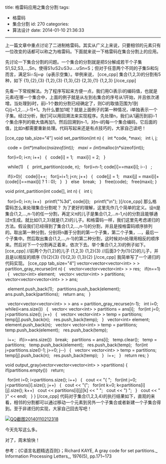 title: 格雷码应用之集合分割
tags:
  - 格雷码
  - 集合分割
id: 270
categories:
  - 算法设计
date: 2014-01-10 21:36:33
---

上一篇文章中重点讨论了二进制格雷码。其实从广义上来说，只要相邻的元素只有一位改变的话都可以称之为格雷码。下面就来说一下格雷码在集合分割上的应用。

先讨论一下集合分割的问题。一个集合的分割就是把S分解成若干个子集S1,S2,S3,...,Sn，使得S1∪S2∪S3∪...∪Sn=S；但对于任意两个不同的子集Si和Sj而言，满足Si∩Sj=φ（φ表示空集）。举例来说，
[cce_cpp]
集合{1,2,3}的分割有5种，如下
{1},{2},{3}
{1,2},{3}
{1,3},{2}
{2,3},{1}
{1,2,3}
[/cce_cpp]
<!--more-->先看一下常规解法。为了程序写起来方便一点，我们用Ci表示i的编码值，也就是元素i在哪一个集合中，上面的例子就是从左到右集合的序号从1开始，并且依次递增。当处理到i时，前i-1个数的分割已经确定了，则Ci的取值范围为1到Cj(j=1,2,...,i-1)+1。为什么要加1呢？就是上面例子的第一种情况，i单独表示一个子集。经过分析，我们可以用回溯法来实现程序。先处理n，我们从1遍历到前i-1个集合序列的极大值再加1。然后回溯到n-1，对n-i的每一个集合编码，它后面的值，比如n都需要重新处理。代码写起来还是有点技巧的，大家自己读吧！
[cce_cpp tab_size="4"]
void set_partition(int n)
{
    int *code, *maxi;
    int i, j;

    code = (int*)malloc(n*sizeof(int));
    maxi = (int*)malloc(n*sizeof(int));

    for(i=0; i&lt;n; i++)
    {
        code[i] = 1;
        maxi[i] = 2;
    }

    while(1)
    {
        print_partition(code, n);
        for(i=n-1; code[i]==maxi[i]; i--)
            ;

        if(i&gt;0){
            code[i]++;
            for(j=i+1; j&lt;n; j++)
            {
                code[j] = 1;
                maxi[j] = maxi[i]+(code[i]==maxi[i] ? 1 : 0);
            }
        }
        else
            break;
    }
    free(code);
    free(maxi);
}

void print_partition(int code[], int n)
{
    int i;

    for(i=0; i&lt;n; i++)
        printf("%3d", code[i]);
    printf("\n");
}[/cce_cpp]
那么格雷码怎么来处理集合分割呢？ 为了更好的理解，这里先作几个简单的定义。设π是集合{1,2,...,n-1}的任一分割，再定义π的儿子是集合{1,2,...n-1,n}的分割且能够通过π生成。就比如{1,2,3}就是{1,2}的儿子。和格雷码一样，我们这里先考虑递归的方法。假设我们已经得到了集合{1,2,...,n-1}的分割，并且是按格雷码顺序排列的。取出第一种分割，分别将n置于分割的第一个子集，第二个子集，...，最后一个子集中。然后取出集合{1,2,...,n-1}的第二种分割，这时候对n处理用相反的顺序来。然后对下一个分割再正着来，依次下去。举个集合{1,2,3}的例子如下。
[cce_cpp]
//前两个为{1,2}的儿子
{1,2,3}
{1,2}{3}
//后面3个为{1}{2}的儿子，并且是以相反的顺序
{1}{2}{3}
{1}{2,3}
{1,3}{2}
[/cce_cpp]
我简单写了一个递归的代码实现。
[cce_cpp tab_size="4"]
vector&lt;vector&lt;vector&lt;int&gt; &gt; &gt; partition_gray_recurse(int n)
{
    vector&lt;vector&lt;vector&lt;int&gt; &gt; &gt; res;
    if(n==1)
    {
        vector&lt;int&gt; element;
        vector&lt; vector&lt;int&gt; &gt; partitions;
        vector&lt;vector&lt;vector&lt;int&gt; &gt; &gt; ans;

        element.push_back(1);
        partitions.push_back(element);
        ans.push_back(partitions);
        return ans;
    }

    vector&lt;vector&lt;vector&lt;int&gt; &gt; &gt; ans = partition_gray_recurse(n-1);
    int i=0;
    while(i&lt;ans.size())
    {
        vector&lt; vector&lt;int&gt; &gt; partitions = ans[i];
        for(int j=0; j&lt;partitions.size(); j++)
        {
            vector&lt; vector&lt;int&gt; &gt; temp = partitions;
            temp[j].push_back(n);
            res.push_back(temp);
        }
        vector&lt;int&gt; element;
        element.push_back(n);
        vector&lt; vector&lt;int&gt; &gt; temp = partitions;
        temp.push_back(element);
        res.push_back(temp);

        i++;
        if(i&gt;=ans.size())
            break;
        partitions = ans[i];
        temp.clear();
        temp = partitions;
        temp.push_back(element);
        res.push_back(temp);
        for(int j=partitions.size()-1; j&gt;=0; j--)
        {
            vector&lt; vector&lt;int&gt; &gt; temp = partitions;
            temp[j].push_back(n);
            res.push_back(temp);
        }
        i++;
    }
    return res;
}

void output_gray(vector&lt;vector&lt;vector&lt;int&gt; &gt; &gt;partitions)
{
    if(partitions.empty())
        return;

    for(int i=0; i&lt;partitions.size(); i++)
    {
        cout &lt;&lt; "{ ";
        for(int j=0; j&lt;partitions[i].size(); j++)
        {
            cout &lt;&lt; "(";
            for(int k=0; k&lt;partitions[i][j].size(); k++)
                cout &lt;&lt; partitions[i][j][k] &lt;&lt; " ";
            cout &lt;&lt; ") ";
        }
        cout &lt;&lt; " }" &lt;&lt; endl;
    }
}
[/cce_cpp]
代码对于集合{1,2,3,4}的执行结果如下，直观的来看，相邻的分割都可以通过移动一个元素到另外一个子集合或者新建一个子集合得到。至于非递归的实现，大家自己回去写吧！

[![QQ截图20140110212318](http://www.legendtkl.com/wp-content/uploads/2014/01/QQ截图20140110212318.png)](http://www.legendtkl.com/wp-content/uploads/2014/01/QQ截图20140110212318.png)

今天先写这么多。

对了，周末愉快！

参考：《C语言名题精选百则》；Richard KAYE, A gray code for set partitions._ Information Processing Letters_, 1976(5), pp.171~173